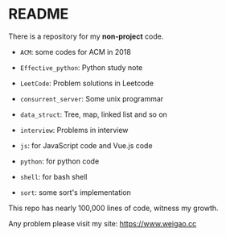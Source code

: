 # README

There is a repository for my **non-project** code.

- `ACM`: some codes for ACM in 2018

- `Effective_python`: Python study note

- `LeetCode`: Problem solutions in Leetcode

- `consurrent_server`: Some unix programmar

- `data_struct`: Tree, map, linked list and so on

- `interview`: Problems in interview

- `js`: for JavaScript code and Vue.js code

- `python`: for python code

- `shell`: for bash shell

- `sort`: some sort's implementation

This repo has nearly 100,000 lines of code, witness my growth.

Any problem please visit my site: https://www.weigao.cc